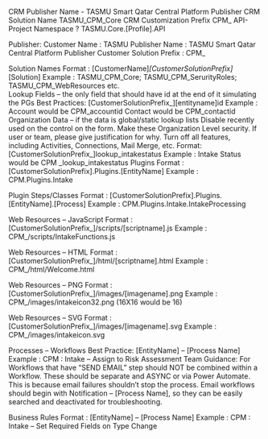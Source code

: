 CRM Publisher Name -
TASMU Smart Qatar Central Platform Publisher
CRM Solution Name 
TASMU_CPM_Core
CRM Customization Prefix
CPM_
API- Project Namespace ?
TASMU.Core.[Profile].API

Publisher:
Customer Name : TASMU
Publisher Name : TASMU Smart Qatar Central Platform Publisher
Customer Solution Prefix : CPM_

Solution Names
Format : [CustomerName]_[CustomerSolutionPrefix]_[Solution]
Example : TASMU_CPM_Core; TASMU_CPM_SerurityRoles; TASMU_CPM_WebResources etc.  
Lookup Fields – the only field that should have id at the end of it simulating the PGs
Best Practices:  [CustomerSolutionPrefix_][entityname]id
Example :
Account would be CPM_accountid
Contact would be CPM_contactid
 Organization Data – if the data is global/static lookup lists
Disable recently used on the control on the form.
Make these Organization Level security.  If user or team, please give justification for why. 
Turn off all features, including Activities, Connections, Mail Merge, etc. 
Format:  [CustomerSolutionPrefix_]lookup_intakestatus
Example :
Intake Status would be CPM _lookup_intakestatus
Plugins
Format : [CustomerSolutionPrefix].Plugins.[EntityName]
Example : CPM.Plugins.Intake

 
Plugin Steps/Classes
Format : [CustomerSolutionPrefix].Plugins.[EntityName].[Process]
Example : CPM.Plugins.Intake.IntakeProcessing

 
Web Resources – JavaScript
Format : [CustomerSolutionPrefix_]/scripts/[scriptname].js
Example : CPM_/scripts/IntakeFunctions.js

 
Web Resources – HTML
Format : [CustomerSolutionPrefix_]/html/[scriptname].html
Example : CPM_/html/Welcome.html

 
Web Resources – PNG
Format : [CustomerSolutionPrefix_]/images/[imagename].png
Example : CPM_/images/intakeicon32.png (16X16 would be 16)

 
Web Resources – SVG
Format : [CustomerSolutionPrefix_]/images/[imagename].svg
Example : CPM_/images/intakeicon.svg

 
Processes – Workflows
Best Practice:  [EntityName] – [Process Name]
Example : CPM :  Intake – Assign to Risk Assessment Team
Guidance:
For Workflows that have “SEND EMAIL” step should NOT be combined within a Workflow.  These should be separate and ASYNC or via Power Automate.  This is because email failures shouldn’t stop the process.
Email workflows should begin with Notification – [Process Name], so they can be easily searched and deactivated for troubleshooting.  

 
Business Rules
Format : [EntityName] – [Process Name]
Example : CPM :  Intake – Set Required Fields on Type Change
